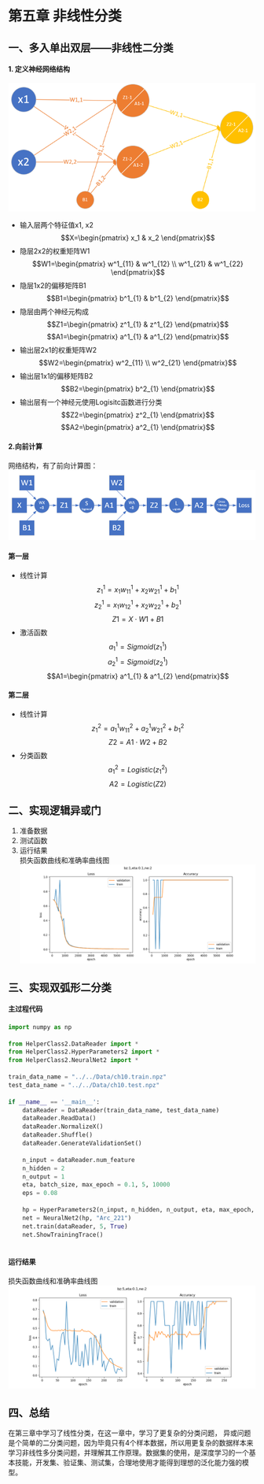 # 第五章 非线性分类
## 一、多入单出双层——非线性二分类
 #### 1. 定义神经网络结构
   ![](1.png)
   - 输入层两个特征值x1, x2
  $$X=\begin{pmatrix}
    x_1 & x_2
  \end{pmatrix}$$
- 隐层2x2的权重矩阵W1
$$W1=\begin{pmatrix}
    w^1_{11} & w^1_{12} \\
    w^1_{21} & w^1_{22} 
  \end{pmatrix}$$
- 隐层1x2的偏移矩阵B1
$$B1=\begin{pmatrix}
    b^1_{1} & b^1_{2}
  \end{pmatrix}$$
- 隐层由两个神经元构成
$$Z1=\begin{pmatrix}
  z^1_{1} & z^1_{2}
\end{pmatrix}$$
$$A1=\begin{pmatrix}
  a^1_{1} & a^1_{2}
\end{pmatrix}$$
- 输出层2x1的权重矩阵W2
$$W2=\begin{pmatrix}
    w^2_{11} \\
    w^2_{21}  
  \end{pmatrix}$$
- 输出层1x1的偏移矩阵B2
$$B2=\begin{pmatrix}
    b^2_{1}
  \end{pmatrix}$$
- 输出层有一个神经元使用Logisitc函数进行分类
$$Z2=\begin{pmatrix}
    z^2_{1}
  \end{pmatrix}$$
$$A2=\begin{pmatrix}
    a^2_{1}
  \end{pmatrix}$$
#### 2.向前计算
网络结构，有了前向计算图：
![](2.png)
#### 第一层
- 线性计算
$$z^1_{1} = x_{1} w^1_{11} + x_{2} w^1_{21} + b^1_{1}$$
$$z^1_{2} = x_{1} w^1_{12} + x_{2} w^1_{22} + b^1_{2}$$
$$Z1 = X \cdot W1 + B1$$
- 激活函数
$$a^1_{1} = Sigmoid(z^1_{1})$$
$$a^1_{2} = Sigmoid(z^1_{2})$$
$$A1=\begin{pmatrix}
  a^1_{1} & a^1_{2}
\end{pmatrix}$$
#### 第二层
- 线性计算
$$z^2_1 = a^1_{1} w^2_{11} + a^1_{2} w^2_{21} + b^2_{1}$$
$$Z2 = A1 \cdot W2 + B2
$$
- 分类函数
$$a^2_1 = Logistic(z^2_1)$$
$$A2 = Logistic(Z2)$$
## 二、实现逻辑异或门
1. 准备数据
2. 测试函数
3. 运行结果\
   损失函数曲线和准确率曲线图
   ![](3.png)
## 三、实现双弧形二分类
#### 主过程代码

```Python
import numpy as np

from HelperClass2.DataReader import *
from HelperClass2.HyperParameters2 import *
from HelperClass2.NeuralNet2 import *

train_data_name = "../../Data/ch10.train.npz"
test_data_name = "../../Data/ch10.test.npz"

if __name__ == '__main__':
    dataReader = DataReader(train_data_name, test_data_name)
    dataReader.ReadData()
    dataReader.NormalizeX()
    dataReader.Shuffle()
    dataReader.GenerateValidationSet()

    n_input = dataReader.num_feature
    n_hidden = 2
    n_output = 1
    eta, batch_size, max_epoch = 0.1, 5, 10000
    eps = 0.08

    hp = HyperParameters2(n_input, n_hidden, n_output, eta, max_epoch, batch_size, eps, NetType.BinaryClassifier, InitialMethod.Xavier)
    net = NeuralNet2(hp, "Arc_221")
    net.train(dataReader, 5, True)
    net.ShowTrainingTrace()
    
```
#### 运行结果
 损失函数曲线和准确率曲线图
   ![](4.png)
## 四、总结
在第三章中学习了线性分类，在这一章中，学习了更复杂的分类问题，
异或问题是个简单的二分类问题，因为毕竟只有4个样本数据，所以用更复杂的数据样本来学习非线性多分类问题，并理解其工作原理。数据集的使用，是深度学习的一个基本技能，开发集、验证集、测试集，合理地使用才能得到理想的泛化能力强的模型。